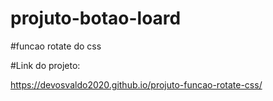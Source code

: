 # projuto-botao-loard

#funcao rotate do css

#Link do projeto:

https://devosvaldo2020.github.io/projuto-funcao-rotate-css/
